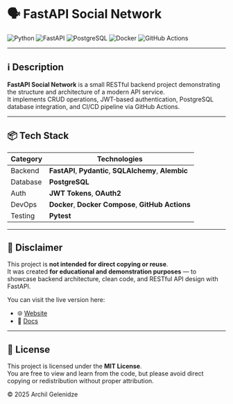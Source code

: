 # 🗣️ FastAPI Social Network

![Python](https://img.shields.io/badge/Python-gray?logo=python)
![FastAPI](https://img.shields.io/badge/FastAPI-grey?logo=fastapi)
![PostgreSQL](https://img.shields.io/badge/PostgreSQL-white?logo=postgresql)
![Docker](https://img.shields.io/badge/Docker-informational?logo=docker)
![GitHub Actions](https://img.shields.io/badge/CI/CD-white?logo=githubactions)

---

## ℹ️ Description

**FastAPI Social Network** is a small RESTful backend project demonstrating the structure and architecture of a modern API service.  
It implements CRUD operations, JWT-based authentication, PostgreSQL database integration, and CI/CD pipeline via GitHub Actions.

---

## 📦 Tech Stack

| Category | Technologies |
|-----------|--------------|
| Backend | **FastAPI**, **Pydantic**, **SQLAlchemy**, **Alembic** |
| Database | **PostgreSQL** |
| Auth | **JWT Tokens**, **OAuth2** |
| DevOps | **Docker**, **Docker Compose**, **GitHub Actions** |
| Testing | **Pytest** |

---

## 🔶 Disclaimer

This project is **not intended for direct copying or reuse**.  
It was created **for educational and demonstration purposes** — to showcase backend architecture, clean code, and RESTful API design with FastAPI.

You can visit the live version here:
- 🌐 [Website](https://www.agsocial.site/)
- 📜 [Docs](https://www.agsocial.site/docs)
---


## 🧭 License

This project is licensed under the **MIT License**.  
You are free to view and learn from the code, but please avoid direct copying or redistribution without proper attribution.

© 2025 Archil Gelenidze
